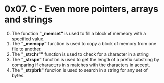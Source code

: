 # 0x07. C - Even more pointers, arrays and strings
0. The function **"_memset"** is used to fill a block of memeory with a specified value.
1. The **"_memcpy"** function is used to copy a block of memory from one file to another.
2. The **"_strchr""** function is used to check for a character in a string
3. The **"_strspn"** function is used to get the length of a prefix substring by comparing if characters in s matches with the characters in accept.
4. The **"_strpbrk"** function is used to search in a string for any set of bytes.
